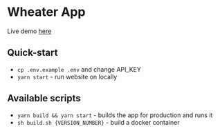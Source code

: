 # Wheater App

Live demo [here](http://34.218.249.222:5020/)

## Quick-start
- `cp .env.example .env` and change API_KEY
- `yarn start` - run website on locally

## Available scripts
- `yarn build && yarn start` - builds the app for production and runs it
- `sh build.sh {VERSION_NUMBER}` - build a docker container